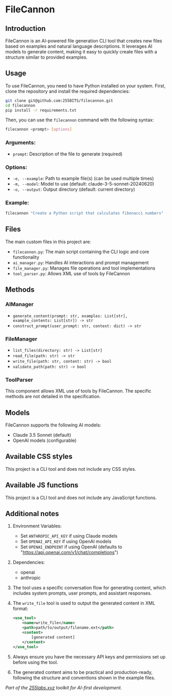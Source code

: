 # FileCannon

## Introduction

FileCannon is an AI-powered file generation CLI tool that creates new files based on examples and natural language descriptions. It leverages AI models to generate content, making it easy to quickly create files with a structure similar to provided examples.

## Usage

To use FileCannon, you need to have Python installed on your system. First, clone the repository and install the required dependencies:

```bash
git clone git@github.com:255BITS/filecannon.git
cd filecannon
pip install -r requirements.txt
```

Then, you can use the `filecannon` command with the following syntax:

```bash
filecannon <prompt> [options]
```

### Arguments:

- `prompt`: Description of the file to generate (required)

### Options:

- `-e, --example`: Path to example file(s) (can be used multiple times)
- `-m, --model`: Model to use (default: claude-3-5-sonnet-20240620)
- `-o, --output`: Output directory (default: current directory)

### Example:

```bash
filecannon "Create a Python script that calculates fibonacci numbers" -e examples/math_functions.py -o output/
```

## Files

The main custom files in this project are:

- `filecannon.py`: The main script containing the CLI logic and core functionality
- `ai_manager.py`: Handles AI interactions and prompt management
- `file_manager.py`: Manages file operations and tool implementations
- `tool_parser.py`: Allows XML use of tools by FileCannon

## Methods

### AIManager

- `generate_content(prompt: str, examples: List[str], example_contents: List[str]) -> str`
- `construct_prompt(user_prompt: str, context: dict) -> str`

### FileManager

- `list_files(directory: str) -> List[str]`
- `read_file(path: str) -> str`
- `write_file(path: str, content: str) -> bool`
- `validate_path(path: str) -> bool`

### ToolParser

This component allows XML use of tools by FileCannon. The specific methods are not detailed in the specification.

## Models

FileCannon supports the following AI models:

- Claude 3.5 Sonnet (default)
- OpenAI models (configurable)

## Available CSS styles

This project is a CLI tool and does not include any CSS styles.

## Available JS functions

This project is a CLI tool and does not include any JavaScript functions.

## Additional notes

1. Environment Variables:
   - Set `ANTHROPIC_API_KEY` if using Claude models
   - Set `OPENAI_API_KEY` if using OpenAI models
   - Set `OPENAI_ENDPOINT` if using OpenAI (defaults to "https://api.openai.com/v1/chat/completions")

2. Dependencies:
   - openai
   - anthropic

3. The tool uses a specific conversation flow for generating content, which includes system prompts, user prompts, and assistant responses.

4. The `write_file` tool is used to output the generated content in XML format:

   ```xml
   <use_tool>
       <name>write_file</name>
       <path>path/to/output/filename.ext</path>
       <content>
           [generated content]
       </content>
   </use_tool>
   ```

5. Always ensure you have the necessary API keys and permissions set up before using the tool.

6. The generated content aims to be practical and production-ready, following the structure and conventions shown in the example files.

*Part of the [255labs.xyz](https://255labs.xyz) toolkit for AI-first development.*
